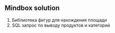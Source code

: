 ## Mindbox solution

1. Библиотека фигур для нахождения площади
2. SQL запрос по выводу продуктов и категорий